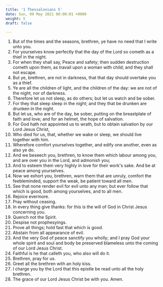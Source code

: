 ```yaml
---
title: '1 Thessalonians 5'
date: Sun, 09 May 2021 00:00:01 +0000
weight: 5
draft: false
  
---
```


1. But of the times and the seasons, brethren, ye have no need that I write unto you.
2. For yourselves know perfectly that the day of the Lord so cometh as a thief in the night.
3. For when they shall say, Peace and safety; then sudden destruction cometh upon them, as travail upon a woman with child; and they shall not escape.
4. But ye, brethren, are not in darkness, that that day should overtake you as a thief.
5. Ye are all the children of light, and the children of the day: we are not of the night, nor of darkness.
6. Therefore let us not sleep, as do others; but let us watch and be sober.
7. For they that sleep sleep in the night; and they that be drunken are drunken in the night.
8. But let us, who are of the day, be sober, putting on the breastplate of faith and love; and for an helmet, the hope of salvation.
9. For God hath not appointed us to wrath, but to obtain salvation by our Lord Jesus Christ,
10. Who died for us, that, whether we wake or sleep, we should live together with him.
11. Wherefore comfort yourselves together, and edify one another, even as also ye do.
12. And we beseech you, brethren, to know them which labour among you, and are over you in the Lord, and admonish you;
13. And to esteem them very highly in love for their work's sake. And be at peace among yourselves.
14. Now we exhort you, brethren, warn them that are unruly, comfort the feebleminded, support the weak, be patient toward all men.
15. See that none render evil for evil unto any man; but ever follow that which is good, both among yourselves, and to all men.
16. Rejoice evermore.
17. Pray without ceasing.
18. In every thing give thanks: for this is the will of God in Christ Jesus concerning you.
19. Quench not the Spirit.
20. Despise not prophesyings.
21. Prove all things; hold fast that which is good.
22. Abstain from all appearance of evil.
23. And the very God of peace sanctify you wholly; and I pray God your whole spirit and soul and body be preserved blameless unto the coming of our Lord Jesus Christ.
24. Faithful is he that calleth you, who also will do it.
25. Brethren, pray for us.
26. Greet all the brethren with an holy kiss.
27. I charge you by the Lord that this epistle be read unto all the holy brethren.
28. The grace of our Lord Jesus Christ be with you. Amen.
